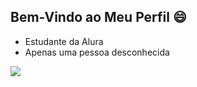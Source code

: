 ## Bem-Vindo ao Meu Perfil 😄

- Estudante da Alura
- Apenas uma pessoa desconhecida

 ![](https://media1.tenor.com/m/QGfhvbfZW8sAAAAC/kalilinux.gif)
